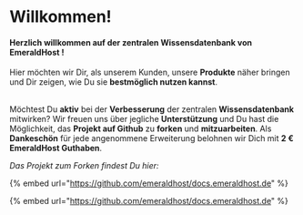 # Willkommen!

#### Herzlich willkommen auf der zentralen **Wissensdatenbank von** EmeraldHost !

Hier möchten wir Dir, als unserem Kunden, unsere **Produkte** näher bringen und Dir zeigen, wie Du sie **bestmöglich nutzen kannst**.

\
Möchtest Du **aktiv** bei der **Verbesserung** der zentralen **Wissensdatenbank** mitwirken? Wir freuen uns über jegliche **Unterstützung** und Du hast die Möglichkeit, das **Projekt auf Github** zu **forken** und **mitzuarbeiten**. Als **Dankeschön** für jede angenommene Erweiterung belohnen wir Dich mit **2 € EmeraldHost Guthaben**.



_Das Projekt zum Forken findest Du hier:_

{% embed url="https://github.com/emeraldhost/docs.emeraldhost.de" %}

{% embed url="https://github.com/emeraldhost/docs.emeraldhost.de" %}
